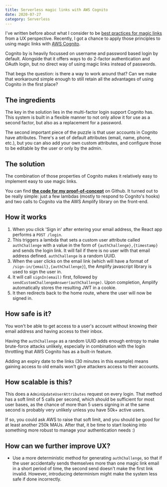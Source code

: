 ```yaml
---
title: Serverless magic links with AWS Cognito
date: 2020-07-27
category: Serverless
---
```


I've written before about what I consider to be [best practices for magic links](https://uxdesign.cc/user-friendly-magic-links-e39023ec3e2) from a UX perspective. Recently, I got a chance to apply those principles to using magic links with [AWS Cognito](https://aws.amazon.com/cognito/).

Cognito by is heavily focussed on username and password based login by default. Alongside that it offers ways to do 2-factor authentication and OAuth login, but no direct way of using magic links instead of passwords.

That begs the question: is there a way to work around that? Can we make that workaround simple enough to still retain all the advantages of using Cognito in the first place?


## The ingredients

The key in the solution lies in the multi-factor login support Cognito has. This system is built in a flexible manner to not only allow it for use as a second factor, but also as a replacement for a password.

The second important piece of the puzzle is that user accounts in Cognito have attributes. There's a set of default attributes (email, name, phone, etc.), but you can also add your own custom attributes, and configure those to be editable by the user or only by the admin.


## The solution

The combination of those properties of Cognito makes it relatively easy to implement easy to use magic links.

You can find **[the code for my proof-of-concept](https://github.com/leanmotherfuckers/serverless-magic-links-poc)** on Github. It turned out to be really simple: just a few lambdas (mostly to respond to Cognito's hooks) and two calls to Cognito via the AWS Amplify library on the front-end.

## How it works

1. When you click 'Sign in' after entering your email address, the React app performs a `POST /login`.
2. This triggers a lambda that sets a custom user attribute called `authChallenge` with a value in the form of `{authChallenge},{timestamp}` and sends the login link. It will fail if there is no user with that email address defined. `authChallenge` is a random UUID.
3. When the user clicks on the email link (which will have a format of `/sign-in/{email},{authChallenge}`), the Amplify javascript library is used to sign the user in.
4. It will call `signIn(email)` first, followed by `sendCustomChallengeAnswer(authChallenge)`. Upon completion, Amplify automatically stores the resulting JWT in a cookie.
5. It then redirects back to the home route, where the user will now be signed in.


## How safe is it?

You won't be able to get access to a user's account without knowing their email address and having access to their inbox.

Having the `authChallenge` as a random UUID adds enough entropy to make brute-force attacks unlikely, especially in combination with the login throttling that AWS Cognito has as a built-in feature.

Adding an expiry date to the links (30 minutes in this example) means gaining access to old emails won't give attackers access to their accounts.


## How scalable is this?

This does a `AdminUpdateUserAttributes` request on every login. That method has a soft limit of 5 calls per second, which should be sufficient for most user bases, as the chance of more than 5 users signing in at the same second is probably very unlikely unless you have 50k+ active users.

If so, you could ask AWS to raise that soft limit, and you should be good for at least another 250k MAUs. After that, it be time to start looking into something more robust to manage your authentication needs :)


## How can we further improve UX?

* Use a more deterministic method for generating `authChallenge`, so that if the user accidentally sends themselves more than one magic link email in a short period of time, the second send doesn't make the first link invalid. However, introducing determinism might make the system less safe if done incorrectly.

